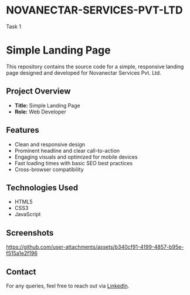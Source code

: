 # NOVANECTAR-SERVICES-PVT-LTD
Task 1 
# Simple Landing Page

This repository contains the source code for a simple, responsive landing page designed and developed for Novanectar Services Pvt. Ltd.

## Project Overview

- **Title:** Simple Landing Page
- **Role:** Web Developer

## Features

- Clean and responsive design
- Prominent headline and clear call-to-action
- Engaging visuals and optimized for mobile devices
- Fast loading times with basic SEO best practices
- Cross-browser compatibility

## Technologies Used

- HTML5
- CSS3
- JavaScript


## Screenshots




https://github.com/user-attachments/assets/b340cf91-4199-4857-b95e-f515a1e2f196


## Contact

For any queries, feel free to reach out via [LinkedIn](https://linkedin.com/in/latasharma26).


